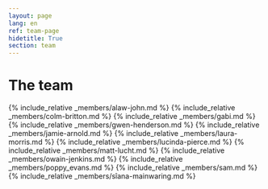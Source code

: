 ```yaml
---
layout: page
lang: en
ref: team-page
hidetitle: True
section: team
---
```


# The team

{% include_relative _members/alaw-john.md %}
{% include_relative _members/colm-britton.md %}
{% include_relative _members/gabi.md %}
{% include_relative _members/gwen-henderson.md %}
{% include_relative _members/jamie-arnold.md %}
{% include_relative _members/laura-morris.md %}
{% include_relative _members/lucinda-pierce.md %}
{% include_relative _members/matt-lucht.md %}
{% include_relative _members/owain-jenkins.md %}
{% include_relative _members/poppy_evans.md %}
{% include_relative _members/sam.md %}
{% include_relative _members/sîana-mainwaring.md %}
